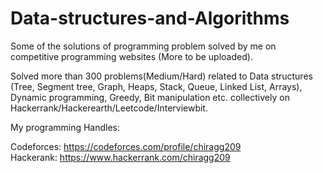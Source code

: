 # Data-structures-and-Algorithms

Some of the solutions of programming problem solved by me on competitive programming websites (More to be uploaded).

Solved more than 300 problems(Medium/Hard) related to Data structures (Tree, Segment tree, Graph, Heaps, Stack, Queue, Linked List, Arrays), Dynamic programming, Greedy, Bit manipulation etc. collectively on Hackerrank/Hackerearth/Leetcode/Interviewbit.

My programming Handles:

Codeforces: https://codeforces.com/profile/chiragg209                         
Hackerank: https://www.hackerrank.com/chiragg209
